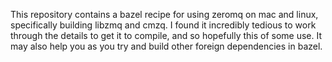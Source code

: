 This repository contains a bazel recipe for using zeromq on mac and linux, specifically building libzmq and cmzq. I found it incredibly tedious to work through the details to get it to compile, and so hopefully this of some use. It may also help you as you try and build other foreign dependencies in bazel.
